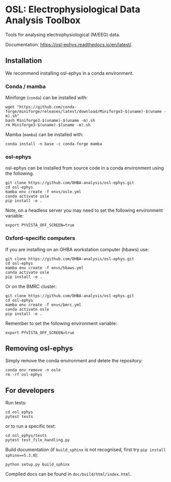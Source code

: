 # OSL: Electrophysiological Data Analysis Toolbox

Tools for analysing electrophysiological (M/EEG) data.

Documentation: https://osl-ephys.readthedocs.io/en/latest/.

## Installation

We recommend installing osl-ephys in a conda environment.

### Conda / mamba

Miniforge (`conda`) can be installed with:
```
wget "https://github.com/conda-forge/miniforge/releases/latest/download/Miniforge3-$(uname)-$(uname -m).sh"
bash Miniforge3-$(uname)-$(uname -m).sh
rm Miniforge3-$(uname)-$(uname -m).sh
```

Mamba (`mamba`) can be installed with:
```
conda install -n base -c conda-forge mamba
```

### osl-ephys

osl-ephys can be installed from source code in a conda environment using the following.

```
git clone https://github.com/OHBA-analysis/osl-ephys.git
cd osl-ephys
mamba env create -f envs/osle.yml
conda activate osle
pip install -e .
```

Note, on a headless server you may need to set the following environment variable:
```
export PYVISTA_OFF_SCREEN=true
```

### Oxford-specific computers

If you are installing on an OHBA workstation computer (hbaws) use:
```
git clone https://github.com/OHBA-analysis/osl-ephys.git
cd osl-ephys
mamba env create -f envs/hbaws.yml
conda activate osle
pip install -e .
```

Or on the BMRC cluster:
```
git clone https://github.com/OHBA-analysis/osl-ephys.git
cd osl-ephys
mamba env create -f envs/bmrc.yml
conda activate osle
pip install -e .
```

Remember to set the following environment variable:
```
export PYVISTA_OFF_SCREEN=true
```

## Removing osl-ephys

Simply remove the conda environment and delete the repository:
```
conda env remove -n osle
rm -rf osl-ephys
```

## For developers

Run tests:
```
cd osl_ephys
pytest tests
```
or to run a specific test:
```
cd osl_ephys/tests
pytest test_file_handling.py
```

Build documentation (if `build_sphinx` is not recognised, first try `pip install sphinx==5.3.0`):
```
python setup.py build_sphinx
```
Compiled docs can be found in `doc/build/html/index.html`.
